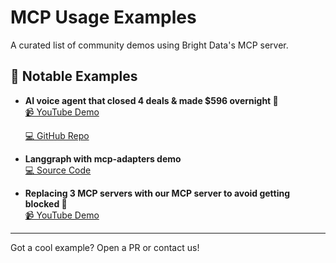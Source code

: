 # MCP Usage Examples

A curated list of community demos using Bright Data's MCP server.

## 🧠 Notable Examples

- **AI voice agent that closed 4 deals & made $596 overnight 🤑**  
  [📹 YouTube Demo](https://www.youtube.com/watch?v=YGzT3sVdwdY) 

   [💻 GitHub Repo](https://github.com/llSourcell/my_ai_intern)

- **Langgraph with mcp-adapters demo**  
  [💻 Source Code](https://github.com/techwithtim/BrightDataMCPServerAgent)

- **Replacing 3 MCP servers with our MCP server to avoid getting blocked 🤯**  
  [📹 YouTube Demo](https://www.youtube.com/watch?v=0xmE0OJrNmg) 


---

Got a cool example? Open a PR or contact us!
